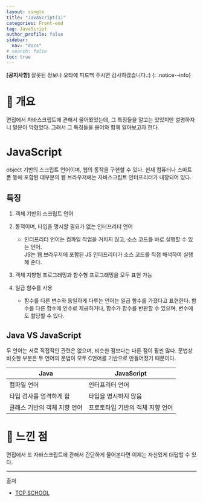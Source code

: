 ```yaml
---
layout: single
title: "JavaScript(1)"
categories: Front-end
tag: JavaScript
author_profile: false
sidebar:
  nav: "docs"
# search: false
toc: true
---
```


**[공지사항]** 잘못된 정보나 오타에 피드백 주시면 감사하겠습니다.:)
{: .notice--info}

# 🔎 개요

면접에서 자바스크립트에 관해서 물어봤었는데, 그 특징들을 알고는 있었지만 설명하자니 말문이 막혔었다. 그래서 그 특징들을 용어와 함께 알아보고자 한다.

# JavaScript

object 기반의 스크립트 언어이며, 웹의 동작을 구현할 수 있다. 현재 컴퓨터나 스마트폰 등에 포함된 대부분의 웹 브라우저에는 자바스크립트 인터프리터가 내장되어 있다.

## 특징

1. 객체 기반의 스크립트 언어

2. 동적이며, 타입을 명시할 필요가 없는 인터프리터 언어

   - 인터프리터 언어는 컴파일 작업을 거치지 않고, 소스 코드를 바로 실행할 수 있는 언어.  
     JS는 웹 브라우저에 포함된 JS 인터프리터가 소스 코드를 직접 해석하여 실행해 준다.

3. 객체 지향형 프로그래밍과 함수형 프로그래밍을 모두 표현 가능

4. 일급 함수를 사용
   - 함수를 다른 변수와 동일하게 다루는 언어는 일급 함수를 가졌다고 표현한다. 함수를 다른 함수에 인수로 제공하거나, 함수가 함수를 반환할 수 있으며, 변수에도 할당할 수 있다.

## Java VS JavaScript

두 언어는 서로 직접적인 관련은 없으며, 비슷한 점보다는 다른 점이 훨씬 많다. 문법상 비슷한 부분은 두 언어의 문법이 모두 C언어를 기반으로 만들어졌기 때문이다.

| Java                         | JavaScript                       |
| ---------------------------- | -------------------------------- |
| 컴파일 언어                  | 인터프리터 언어                  |
| 타입 검사를 엄격하게 함      | 타입을 명시하지 않음             |
| 클래스 기반의 객체 지향 언어 | 프로토타입 기반의 객체 지향 언어 |

# 💭 느낀 점

면접에서 또 자바스크립트에 관해서 간단하게 물어본다면 이제는 자신있게 대답할 수 있다.

---

출처

- [TCP SCHOOL](http://www.tcpschool.com/javascript/js_intro_basic)
